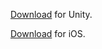 
<a target="_blank" rel="noopener noreferrer" href="https://s3.amazonaws.com/integration-panel/documentation/sdk8.8.15/Unity-8.8.15.pdf">Download</a> for Unity.


<a target="_blank" rel="noopener noreferrer" href="https://s3.amazonaws.com/integration-panel/documentation/sdk8.8.15/iOS-1.0.3.pdf">Download</a> for iOS.
